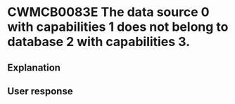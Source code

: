 # CWMCB0083E The data source 0 with capabilities 1 does not belong to database 2 with capabilities 3.

## Explanation

## User response